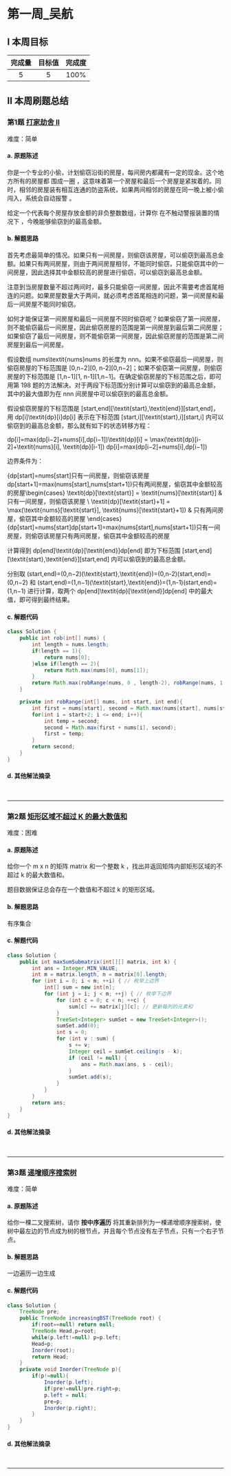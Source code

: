 # 第一周_吴航

## I 本周目标

| 完成量 | 目标值 | 完成度 |
| :----: | :----: | :----: |
|   5    |   5    |  100%  |

## II 本周刷题总结

### 第1题 [打家劫舍 II](https://leetcode-cn.com/problems/house-robber-ii/)

难度：简单

#### a. 原题陈述

你是一个专业的小偷，计划偷窃沿街的房屋，每间房内都藏有一定的现金。这个地方所有的房屋都 围成一圈 ，这意味着第一个房屋和最后一个房屋是紧挨着的。同时，相邻的房屋装有相互连通的防盗系统，如果两间相邻的房屋在同一晚上被小偷闯入，系统会自动报警 。

给定一个代表每个房屋存放金额的非负整数数组，计算你 在不触动警报装置的情况下 ，今晚能够偷窃到的最高金额。

#### b. 解题思路

首先考虑最简单的情况。如果只有一间房屋，则偷窃该房屋，可以偷窃到最高总金额。如果只有两间房屋，则由于两间房屋相邻，不能同时偷窃，只能偷窃其中的一间房屋，因此选择其中金额较高的房屋进行偷窃，可以偷窃到最高总金额。

注意到当房屋数量不超过两间时，最多只能偷窃一间房屋，因此不需要考虑首尾相连的问题。如果房屋数量大于两间，就必须考虑首尾相连的问题，第一间房屋和最后一间房屋不能同时偷窃。

如何才能保证第一间房屋和最后一间房屋不同时偷窃呢？如果偷窃了第一间房屋，则不能偷窃最后一间房屋，因此偷窃房屋的范围是第一间房屋到最后第二间房屋；如果偷窃了最后一间房屋，则不能偷窃第一间房屋，因此偷窃房屋的范围是第二间房屋到最后一间房屋。

假设数组 nums\textit{nums}nums 的长度为 nnn。如果不偷窃最后一间房屋，则偷窃房屋的下标范围是 [0,n−2][0, n-2][0,n−2]；如果不偷窃第一间房屋，则偷窃房屋的下标范围是 [1,n−1][1, n-1][1,n−1]。在确定偷窃房屋的下标范围之后，即可用第 198 题的方法解决。对于两段下标范围分别计算可以偷窃到的最高总金额，其中的最大值即为在 nnn 间房屋中可以偷窃到的最高总金额。

假设偷窃房屋的下标范围是 [start,end][\textit{start},\textit{end}][start,end]，用 dp[i]\textit{dp}[i]dp[i] 表示在下标范围 [start,i][\textit{start},i][start,i] 内可以偷窃到的最高总金额，那么就有如下的状态转移方程：

dp[i]=max⁡(dp[i−2]+nums[i],dp[i−1])\textit{dp}[i] = \max(\textit{dp}[i-2]+\textit{nums}[i], \textit{dp}[i-1]) dp[i]=max(dp[i−2]+nums[i],dp[i−1])

边界条件为：

{dp[start]=nums[start]只有一间房屋，则偷窃该房屋dp[start+1]=max⁡(nums[start],nums[start+1])只有两间房屋，偷窃其中金额较高的房屋\begin{cases} \textit{dp}[\textit{start}] = \textit{nums}[\textit{start}] & 只有一间房屋，则偷窃该房屋 \\ \textit{dp}[\textit{start}+1] = \max(\textit{nums}[\textit{start}], \textit{nums}[\textit{start}+1]) & 只有两间房屋，偷窃其中金额较高的房屋 \end{cases} {dp[start]=nums[start]dp[start+1]=max(nums[start],nums[start+1])只有一间房屋，则偷窃该房屋只有两间房屋，偷窃其中金额较高的房屋

计算得到 dp[end]\textit{dp}[\textit{end}]dp[end] 即为下标范围 [start,end][\textit{start},\textit{end}][start,end] 内可以偷窃到的最高总金额。

分别取 (start,end)=(0,n−2)(\textit{start},\textit{end})=(0,n-2)(start,end)=(0,n−2) 和 (start,end)=(1,n−1)(\textit{start},\textit{end})=(1,n-1)(start,end)=(1,n−1) 进行计算，取两个 dp[end]\textit{dp}[\textit{end}]dp[end] 中的最大值，即可得到最终结果。

#### c. 解题代码

```java
class Solution {
    public int rob(int[] nums) {
        int length = nums.length;
        if(length == 1){
            return nums[0];
        }else if(length == 2){
            return Math.max(nums[0], nums[1]);
        }
        return Math.max(robRange(nums, 0 , length-2), robRange(nums, 1, length-1));
    }

    private int robRange(int[] nums, int start, int end){
        int first = nums[start], second = Math.max(nums[start], nums[start+1]);
        for(int i = start+2; i <= end; i++){
            int temp = second;
            second = Math.max(first + nums[i], second);
            first = temp;
        }
        return second;
    }
}
```

#### d. 其他解法摘录

```java
    
```

------

### 第2题 [矩形区域不超过 K 的最大数值和](https://leetcode-cn.com/problems/max-sum-of-rectangle-no-larger-than-k/)

难度：困难

#### a. 原题陈述

给你一个 m x n 的矩阵 matrix 和一个整数 k ，找出并返回矩阵内部矩形区域的不超过 k 的最大数值和。

题目数据保证总会存在一个数值和不超过 k 的矩形区域。

#### b. 解题思路

有序集合

#### c. 解题代码

```java
class Solution {
    public int maxSumSubmatrix(int[][] matrix, int k) {
        int ans = Integer.MIN_VALUE;
        int m = matrix.length, n = matrix[0].length;
        for (int i = 0; i < m; ++i) { // 枚举上边界
            int[] sum = new int[n];
            for (int j = i; j < m; ++j) { // 枚举下边界
                for (int c = 0; c < n; ++c) {
                    sum[c] += matrix[j][c]; // 更新每列的元素和
                }
                TreeSet<Integer> sumSet = new TreeSet<Integer>();
                sumSet.add(0);
                int s = 0;
                for (int v : sum) {
                    s += v;
                    Integer ceil = sumSet.ceiling(s - k);
                    if (ceil != null) {
                        ans = Math.max(ans, s - ceil);
                    }
                    sumSet.add(s);
                }
            }
        }
        return ans;
    }
}
```

#### d. 其他解法摘录

```java
    
```

------

### 第3题 [递增顺序搜索树](https://leetcode-cn.com/problems/increasing-order-search-tree/)

难度：简单

#### a. 原题陈述

给你一棵二叉搜索树，请你 **按中序遍历** 将其重新排列为一棵递增顺序搜索树，使树中最左边的节点成为树的根节点，并且每个节点没有左子节点，只有一个右子节点。

#### b. 解题思路

一边遍历一边生成

#### c. 解题代码

```java
class Solution {
    TreeNode pre;
    public TreeNode increasingBST(TreeNode root) {
        if(root==null) return null;
        TreeNode Head,p=root;
        while(p.left!=null) p=p.left;
        Head=p;
        Inorder(root);
        return Head;
    }
    private void Inorder(TreeNode p){
        if(p!=null){
            Inorder(p.left);
            if(pre!=null)pre.right=p;
            p.left = null;
            pre=p;
            Inorder(p.right);
        }
    }
}
```

#### d. 其他解法摘录

```java
    
```

------

